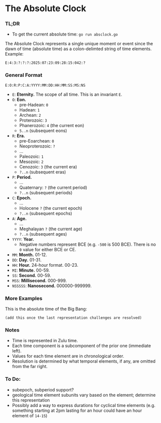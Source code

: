 # The Absolute Clock

### TL;DR
* To get the current absolute time: `go run absclock.go`

The Absolute Clock represents a single unique moment or event since the dawn of time (absolute time) as a colon-delimted string of time elements. Example:

`E:4:3:?:?:?:2025:07:23:09:28:15:042:?`


### General Format

`E:O:R:P:C:A:YYYY:MM:DD:HH:MM:SS:MS:NS`

* `E`: **Eternity.** The scope of all time. This is an invariant `E`.
* `O`: **Eon.**
    * pre-Hadean: `0`
    * Hadean: `1`
    * Archean: `2`
    * Proterozoic: `3`
    * Phanerozoic: `4` (the current eon)
    * `5..n` (subsequent eons)
* `R`: **Era.**
    * pre-Eoarchean: `0`
    * Neoproterozoic: `?`
    * ...
    * Paleozoic: `1`
    * Mesozoic: `2`
    * Cenozoic: `3` (the current era)
    * `?..n` (subsequent eras)
* `P`: **Period.**
    * ...
    * Quaternary: `?` (the current period)
    * `?..n` (subsequent periods)
* `C`: **Epoch.** 
    * ...
    * Holocene `?` (the current epoch)
    * `?..n` (subsequent epochs)
* `A`: **Age.**
    * ...
    * Meghalayan `?` (the current age)
    * `?..n` (subsequent ages)
* `YYYY`: **Year.**
    * Negative numbers represent BCE (e.g. `-500` is 500 BCE). There is no `0` value for either BCE or CE.
* `MM`: **Month.** 01-12.
* `DD`: **Day.** 01-31.
* `HH`: **Hour.** 24-hour format. 00-23.
* `MI`: **Minute.** 00-59.
* `SS`: **Second.** 00-59.
* `MSS`: **Millisecond.** 000-999.
* `NSSSSS`: **Nanosecond.** 000000-999999.

### More Examples

This is the absolute time of the Big Bang:

`(add this once the last representation challenges are resolved)`

### Notes
* Time is represented in Zulu time.
* Each time component is a subcomponent of the prior one (immediate left).
* Values for each time element are in chronological order.
* Resolution is determined by what temporal elements, if any, are omitted from the far right.

### To Do:
* subepoch, subperiod support? 
* geological time element subunits vary based on the element; determine this representation
* Possibly add a way to express durations for cyclical time elements (e.g. something starting at 2pm lasting for an hour could have an hour element of `14-15`)
